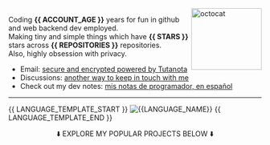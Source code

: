 <img align="right" width="140" height="123" alt="octocat" src="https://raw.githubusercontent.com/SegoCode/SegoCode/main/media/mona-loading-edited-apng.png">

Coding **{{ ACCOUNT_AGE }}** years for fun in github and web backend dev employed.<br/>
Making tiny and simple things which have **{{ STARS }}** stars across **{{ REPOSITORIES }}** repositories.<br/>
Also, highly obsession with privacy.<br/>


- Email: [secure and encrypted powered by Tutanota](https://segocode.github.io/SegoCode/)
- Discussions: [another way to keep in touch with me](https://github.com/SegoCode/SegoCode/discussions/categories/keep-in-touch)
- Check out my dev notes: [mis notas de programador, en español](https://segocode.github.io/notes/)
----

{{ LANGUAGE_TEMPLATE_START }}
![{{LANGUAGE_NAME}}](https://img.shields.io/static/v1?style=flat-square&label=%E2%A0%80&color=36393e&labelColor={{LANGUAGE_COLOR:uri}}&message={{LANGUAGE_NAME:uri}}%EF%B8%B1{{LANGUAGE_PERCENT:uri}}%25)
{{ LANGUAGE_TEMPLATE_END }}


<p align="center"> ⬇️ EXPLORE MY POPULAR PROJECTS BELOW ⬇️ </p>
